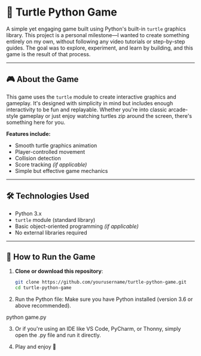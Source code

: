 # 🐢 Turtle Python Game

A simple yet engaging game built using Python's built-in `turtle` graphics library. This project is a personal milestone—I wanted to create something entirely on my own, without following any video tutorials or step-by-step guides. The goal was to explore, experiment, and learn by building, and this game is the result of that process.

---

## 🎮 About the Game

This game uses the `turtle` module to create interactive graphics and gameplay. It's designed with simplicity in mind but includes enough interactivity to be fun and replayable. Whether you're into classic arcade-style gameplay or just enjoy watching turtles zip around the screen, there's something here for you.

**Features include:**
- Smooth turtle graphics animation  
- Player-controlled movement  
- Collision detection  
- Score tracking *(if applicable)*  
- Simple but effective game mechanics  

---

## 🛠️ Technologies Used

- Python 3.x  
- `turtle` module (standard library)  
- Basic object-oriented programming *(if applicable)*  
- No external libraries required  

---

## 🚀 How to Run the Game

1. **Clone or download this repository**:
   ```bash
   git clone https://github.com/yourusername/turtle-python-game.git
   cd turtle-python-game

2. Run the Python file:
Make sure you have Python installed (version 3.6 or above recommended).

python game.py


3. Or if you're using an IDE like VS Code, PyCharm, or Thonny, simply open the .py file and run it directly.

4. Play and enjoy 🎉